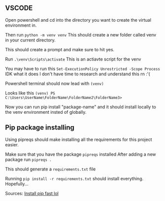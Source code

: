 ## VSCODE

Open powershell and cd into the directory you want to create the virtual environment in.

Then run ```python -m venv venv```
This should create a new folder called venv in your current directory.

This should create a prompt and make sure to hit yes.

Run ```.\venv\Scripts\activate```  This is an actiavte script for the venv

You may have to run this ```Set-ExecutionPolicy Unrestricted -Scope Process``` IDK what it does I don't have time to research and understand this rn :'(

Powershell terminal should now lead with ```(venv)```

Looks like this ```(venv) PS C:\Users\UserName\FolderName\FolderName2\FolderName3>```

Now you can run pip install "package-name" and it should install locally to the venv environment insted of globally.

## Pip package installing
Using pipreqs should make installing all the requirements for this project easier.

Make sure that you have the package ```pipreqs``` installed
After adding a new package run ```pipreqs .```

This should generate a ```requirements.txt``` file

Running ```pip install -r requirements.txt``` should install everything. Hopefully...

Sources: [Install pip fast lol](https://stackoverflow.com/questions/46419607/how-to-automatically-install-required-packages-from-a-python-script-as-necessary)






